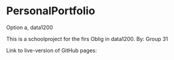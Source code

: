 # PersonalPortfolio
Option a, data1200 

This is a schoolproject for the firs Oblig in data1200.
By: Group 31

Link to live-version of GitHub pages: 
